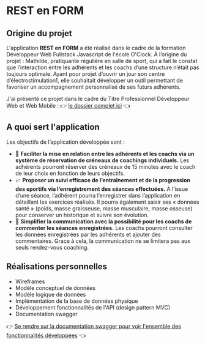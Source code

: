 # REST en FORM

## Origine du projet

L'application **REST en FORM** a été réalisé dans le cadre de la formation Développeur Web Fullstack Javascript de l'école O'Clock.
À l’origine du projet : Mathilde, pratiquante régulière en salle de sport, qui a fait le constat que l’interaction entre les adhérents et les coachs d’une structure n’était pas toujours optimale.
Ayant pour projet d’ouvrir un jour son centre d’électrostimulation1, elle souhaitait développer un outil permettant de favoriser un accompagnement personnalisé de ses futurs adhérents.

J'ai présenté ce projet dans le cadre du Titre Professionnel Développeur Web et Web Mobile : :point_right: [le dossier complet ici](https://www.fichier-pdf.fr/2022/01/27/dossierdeprojet-tpdwwm-laurentseraline/) :point_left:

## A quoi sert l'application

Les objectifs de l’application développée sont :

- :date: **Faciliter la mise en relation entre les adhérents et les coachs via un système de réservation de créneaux de coachings individuels.** Les adhérents pourront réserver des créneaux de 15 minutes avec le coach de
leur choix en fonction de leurs objectifs.
- :chart_with_upwards_trend: **Proposer un suivi efficace de l’entraînement et de la progression des sportifs via l’enregistrement des séances effectuées.** A l’issue d’une séance, l’adhérent pourra l’enregistrer dans l’application en détaillant les exercices réalisés. Il pourra également saisir ses « données santé » (poids, masse graisseuse, masse musculaire, masse osseuse) pour conserver un historique et suivre son évolution.
- :pencil: **Simplifier la communication avec la possibilité pour les coachs de commenter les séances enregistrées.** Les coachs pourront consulter les données enregistrées par les adhérents et ajouter des commentaires. Grace à cela, la communication ne se limitera pas aux seuls rendez-vous coaching.

## Réalisations personnelles

- Wireframes
- Modèle conceptuel de données
- Modèle logique de données
- Implémentation de la base de données physique
- Développement fonctionnalités de l'API (design pattern MVC)
- Documentation swagger

:point_right: [Se rendre sur la documentation swagger pour voir l'ensemble des fonctionnalités développées](https://app-osport.herokuapp.com/api-docs/) :point_left:
